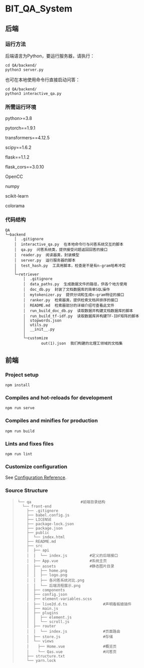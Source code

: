 # BIT_QA_System

## 后端

### 运行方法

后端语言为Python，要运行服务器，请执行：

```shell
cd QA/backend/
python3 server.py
```

也可在本地使用命令行直接启动问答：

```shell
cd QA/backend/
python3 interactive_qa.py
```

### 所需运行环境

python>=3.8

pytorch==1.9.1

transformers==4.12.5

scipy==1.6.2

flask==1.1.2

flask_cors==3.0.10

OpenCC

numpy

scikit-learn

colorama

### 代码结构

```
QA
└─backend
    │  .gitignore
    │  interactive_qa.py  在本地命令行与问答系统交互的脚本
    │  qa.py  问答系统类，提供接受问题返回回答的接口
    │  reader.py  阅读器类，封装模型
    │  server.py  运行服务器的脚本
    │  test_hash.py  工具用脚本，检查是不是有n-gram哈希冲突
    │
    └─retriever
        │  .gitignore
        │  data_paths.py  生成数据文件的路径，供各个地方使用
        │  doc_db.py  封装了文档数据库的简单SQL操作
        │  mytokenizer.py  提供分词和生成n-gram特征的接口
        │  ranker.py  检索器类，提供检索文档并排序的接口
        │  README.md  检索器部分的详细介绍可查看此文件
        │  run_build_doc_db.py  读取数据并构建文档数据库的脚本
        │  run_build_tf-idf.py  读取数据库并构建TF-IDF矩阵的脚本
        │  stopwords.json
        │  utils.py
        │  __init__.py
        │
        └─customize
                out(1).json  我们构建的北理工领域的文档集
```

## 前端

### Project setup
```
npm install
```

### Compiles and hot-reloads for development
```
npm run serve
```

### Compiles and minifies for production
```
npm run build
```

### Lints and fixes files
```
npm run lint
```

### Customize configuration
See [Configuration Reference](https://cli.vuejs.org/config/).

### Source Structure

> ```
> └── qa                      #前端目录结构
>   └── front-end
>     ├── .gitignore
>     ├── babel.config.js
>     ├── LICENSE
>     ├── package-lock.json
>     ├── package.json
>     ├── public
>     │  └── index.html
>     ├── README.md
>     ├── src
>     │  ├── api
>     │  │  └── index.js          #定义的后端接口
>     │  ├── App.vue              #系统主页
>     │  ├── assets               #静态图片目录
>     │  │  ├── home.png
>     │  │  ├── logo.png
>     │  │  ├── 各问答系统对比.png
>     │  │  └── 后端流程展示.png
>     │  ├── components
>     │  ├── config.json
>     │  ├── element-variables.scss
>     │  ├── live2d.d.ts                #声明看板娘插件
>     │  ├── main.js
>     │  ├── plugins
>     │  │  ├── element.js
>     │  │  └── scroll.js
>     │  ├── router
>     │  │  └── index.js                #页面路由
>     │  ├── store.js                   #存储
>     │  └── views
>     │    ├── Home.vue                 #概览页
>     │    └── Qas.vue                  #问答页
>     ├── structure.txt
>     └── yarn.lock
> ```
>
> 


